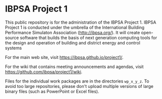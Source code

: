 # IBPSA Project 1

This public repository is for the administration of the IBPSA Project 1.
IBPSA Project 1 is conducted under the umbrella of the
International Building Performance Simulaton Association (http://ibpsa.org/).
It will create open-source software that builds the basis of
next generation computing tools for the design and operation of
building and district energy and control systems

For the main web site, visit https://ibpsa.github.io/project1/.

For the wiki that contains meeting announcements and agendas, visit https://github.com/ibpsa/project1/wiki.

Files for the individual work packages are in the directories `wp_x_y_z`.
To avoid too large repositories, please don't upload multiple versions of large binary files (such as PowerPoint or Excel files).
